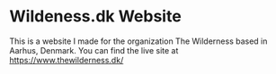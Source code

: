 # Wildeness.dk Website

This is a website I made for the organization The Wilderness based in Aarhus, Denmark. You can find the live site at https://www.thewilderness.dk/
